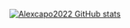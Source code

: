 [![Alexcapo2022 GitHub stats](https://github-readme-stats.vercel.app/api?username=Alexcapo2022)](https://github.com/Alexcapo2022/github-readme-stats&theme=dark&show_icons=true)
